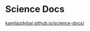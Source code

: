 # Science Docs

[kamilazdybal.github.io/science-docs/](https://kamilazdybal.github.io/science-docs/)
